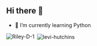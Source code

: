 ## Hi there 👋

- 🌱 I’m currently learning Python

<p><img align="left" src="https://github-readme-stats.vercel.app/api/top-langs?username=Riley-D-1&show_icons=true&locale=en&layout=compact" alt="Riley-D-1" /></p>

<p>&nbsp;<img align="center" src="https://github-readme-stats.vercel.app/api?username=Riley-D-1&show_icons=true&locale=en" alt="levi-hutchins" /></p>
